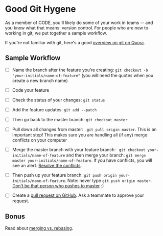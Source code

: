 # Good Git Hygene
As a member of CODE, you'll likely do some of your work in teams -- and you know what that means: version control. For people who are new to working in git, we put together a sample workflow.

If you're not familiar with git, here's a good [overview on git on Quora](https://www.quora.com/What-is-git-and-why-should-I-use-it).

## Sample Workflow

- [ ] Name the branch after the feature you're creating:
`git checkout -b "your-initials/name-of-feature"` (you will need the quotes when you create a new branch name)

- [ ] Code your feature

- [ ] Check the status of your changes:
`git status`

- [ ] Add the feature updates:
`git add --patch`

- [ ] Then go back to the master branch:
`git checkout master`

- [ ] Pull down all changes from master:
` git pull origin master`. This is an important step! This makes sure you are handling all (if any) merge conflicts on your computer

- [ ] Merge the master branch with your feature branch:
` git checkout your-initials/name-of-feature` and then merge your branch: `git merge master your-initials/name-of-feature`. If you have conflicts, you will see an alert. [Resolve the conflicts](http://stackoverflow.com/questions/161813/how-to-resolve-merge-conflicts-in-git).

- [ ] Then push up your feature branch:
`git push origin your-initials/name-of-feature`. Note: never type `git push origin master`. [Don't be that person who pushes to master](https://8thlight.com/blog/sandro-padin/2015/06/08/help-i-just-force-pushed-to-master.html) :) 

- [ ] Create a [pull request on GitHub](https://help.github.com/articles/creating-a-pull-request/). Ask a teammate to approve your request.

## Bonus
Read about [merging vs. rebasing](https://www.atlassian.com/git/tutorials/merging-vs-rebasing/).
